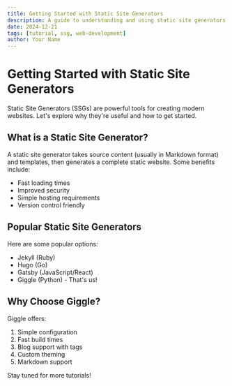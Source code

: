 ```yaml
---
title: Getting Started with Static Site Generators
description: A guide to understanding and using static site generators
date: 2024-12-21
tags: [tutorial, ssg, web-development]
author: Your Name
---
```


# Getting Started with Static Site Generators

Static Site Generators (SSGs) are powerful tools for creating modern websites. Let's explore why they're useful and how to get started.

## What is a Static Site Generator?

A static site generator takes source content (usually in Markdown format) and templates, then generates a complete static website. Some benefits include:

- Fast loading times
- Improved security
- Simple hosting requirements
- Version control friendly

## Popular Static Site Generators

Here are some popular options:

- Jekyll (Ruby)
- Hugo (Go)
- Gatsby (JavaScript/React)
- Giggle (Python) - That's us!

## Why Choose Giggle?

Giggle offers:

1. Simple configuration
2. Fast build times
3. Blog support with tags
4. Custom theming
5. Markdown support

Stay tuned for more tutorials!
